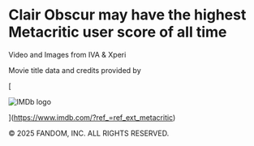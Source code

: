 # Clair Obscur may have the highest Metacritic user score of all time

Video and Images from IVA & Xperi

Movie title data and credits provided by

[

![IMDb logo](https://www.metacritic.com/a/neutron/images/logos/imdb_logo.png)

](https://www.imdb.com/?ref_=ref_ext_metacritic)

© 2025 FANDOM, INC. ALL RIGHTS RESERVED.